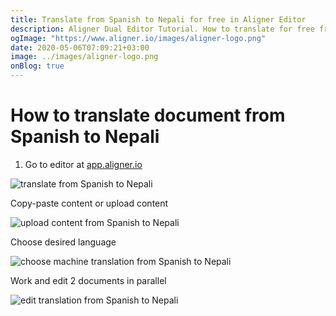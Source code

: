 ```yaml
---
title: Translate from Spanish to Nepali for free in Aligner Editor
description: Aligner Dual Editor Tutorial. How to translate for free from Spanish to Nepali. Aligner is multilingual document management platform. 
ogImage: "https://www.aligner.io/images/aligner-logo.png"
date: 2020-05-06T07:09:21+03:00
image: ../images/aligner-logo.png
onBlog: true
---
```


# How to translate document from Spanish to Nepali

1. Go to editor at [app.aligner.io](https://app.aligner.io "Aligner App web page")

![translate from Spanish to Nepali](../aligner-blank-editor.png "translate from Spanish to Nepali")

Copy-paste content or upload content

![upload content from Spanish to Nepali](../aligner-uploaded-document.png "upload content from Spanish to Nepali")

Choose desired language

![choose machine translation from Spanish to Nepali](../aligner-language-dropdown.png "choose machine translation from Spanish to Nepali")

Work and edit 2 documents in parallel

![edit translation from Spanish to Nepali](../aligner-double-sitded-editor.png "edit translation from Spanish to Nepali")

